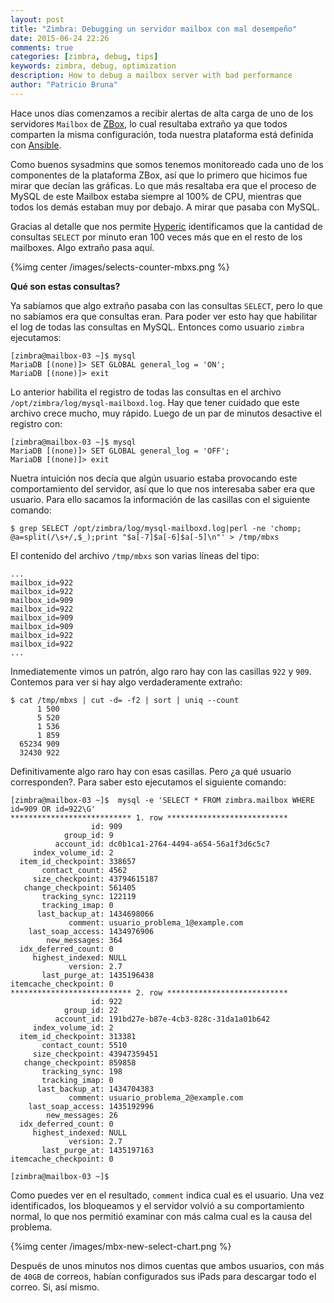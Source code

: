 ```yaml
---
layout: post
title: "Zimbra: Debugging un servidor mailbox con mal desempeño"
date: 2015-06-24 22:26
comments: true
categories: [zimbra, debug, tips]
keywords: zimbra, debug, optimization
description: How to debug a mailbox server with bad performance
author: "Patricio Bruna"
---
```

Hace unos días comenzamos a recibir alertas de alta carga de uno de los servidores `Mailbox` de [ZBox](https://www.zboxapp.com), lo cual resultaba extraño ya que todos comparten la misma configuración, toda nuestra plataforma está definida con [Ansible](http://www.ansible.com).

Como buenos sysadmins que somos tenemos monitoreado cada uno de los componentes de la plataforma ZBox, así que lo primero que hicimos fue mirar que decían las gráficas. Lo que más resaltaba era que el proceso de MySQL de este Mailbox estaba siempre al 100% de CPU, mientras que todos los demás estaban muy por debajo. A mirar que pasaba con MySQL.

Gracias al detalle que nos permite [Hyperic](http://www.hyperic.com) identificamos que la cantidad de consultas `SELECT` por minuto eran 100 veces más que en el resto de los mailboxes. Algo extraño pasa aquí.

{%img center /images/selects-counter-mbxs.png %}

**Qué son estas consultas?**

Ya sabíamos que algo extraño pasaba con las consultas `SELECT`, pero lo que no sabíamos era que consultas eran. Para poder ver esto hay que habilitar el log de todas las consultas en MySQL. Entonces como usuario `zimbra` ejecutamos:

```
[zimbra@mailbox-03 ~]$ mysql
MariaDB [(none)]> SET GLOBAL general_log = 'ON';
MariaDB [(none)]> exit
```

Lo anterior habilita el registro de todas las consultas en el archivo `/opt/zimbra/log/mysql-mailboxd.log`. Hay que tener cuidado que este archivo crece mucho, muy rápido. Luego de un par de minutos desactive el registro con:

```
[zimbra@mailbox-03 ~]$ mysql
MariaDB [(none)]> SET GLOBAL general_log = 'OFF';
MariaDB [(none)]> exit
```

Nuetra intuición nos decía que algún usuario estaba provocando este comportamiento del servidor, así que lo que nos interesaba saber era que usuario. Para ello sacamos la información de las casillas con el siguiente comando:

```
$ grep SELECT /opt/zimbra/log/mysql-mailboxd.log|perl -ne 'chomp; @a=split(/\s+/,$_);print "$a[-7]$a[-6]$a[-5]\n"' > /tmp/mbxs
```

El contenido del archivo `/tmp/mbxs` son varias líneas del tipo:

```
...
mailbox_id=922
mailbox_id=922
mailbox_id=909
mailbox_id=922
mailbox_id=909
mailbox_id=909
mailbox_id=922
mailbox_id=922
...
```

Inmediatemente vimos un patrón, algo raro hay con las casillas `922` y `909`. Contemos para ver si hay algo verdaderamente extraño:

```
$ cat /tmp/mbxs | cut -d= -f2 | sort | uniq --count
      1 500
      5 520
      1 536
      1 859
  65234 909
  32430 922
```

Definitivamente algo raro hay con esas casillas. Pero ¿a qué usuario corresponden?. Para saber esto ejecutamos el siguiente comando:

```
[zimbra@mailbox-03 ~]$  mysql -e 'SELECT * FROM zimbra.mailbox WHERE id=909 OR id=922\G'
*************************** 1. row ***************************
                  id: 909
            group_id: 9
          account_id: dc0b1ca1-2764-4494-a654-56a1f3d6c5c7
     index_volume_id: 2
  item_id_checkpoint: 338657
       contact_count: 4562
     size_checkpoint: 43794615187
   change_checkpoint: 561405
       tracking_sync: 122119
       tracking_imap: 0
      last_backup_at: 1434698066
             comment: usuario_problema_1@example.com
    last_soap_access: 1434976906
        new_messages: 364
  idx_deferred_count: 0
     highest_indexed: NULL
             version: 2.7
       last_purge_at: 1435196438
itemcache_checkpoint: 0
*************************** 2. row ***************************
                  id: 922
            group_id: 22
          account_id: 191bd27e-b87e-4cb3-828c-31da1a01b642
     index_volume_id: 2
  item_id_checkpoint: 313381
       contact_count: 5510
     size_checkpoint: 43947359451
   change_checkpoint: 859858
       tracking_sync: 198
       tracking_imap: 0
      last_backup_at: 1434704383
             comment: usuario_problema_2@example.com
    last_soap_access: 1435192996
        new_messages: 26
  idx_deferred_count: 0
     highest_indexed: NULL
             version: 2.7
       last_purge_at: 1435197163
itemcache_checkpoint: 0

[zimbra@mailbox-03 ~]$
```

Como puedes ver en el resultado, `comment` indica cual es el usuario. Una vez identificados, los bloqueamos y el servidor volvió a su comportamiento normal, lo que nos permitió examinar con más calma cual es la causa del problema.

{%img center /images/mbx-new-select-chart.png %}

Después de unos minutos nos dimos cuentas que ambos usuarios, con más de `40GB` de correos, habían configurados sus iPads para descargar todo el correo. Si, así mismo.

